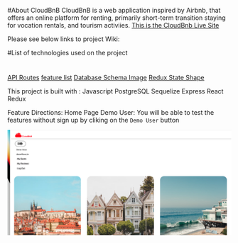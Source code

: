 #About CloudBnB
CloudBnB is a web application inspired by Airbnb, that offers an online platform for renting, primarily short-term transition staying for vocation rentals, and tourism activiies.
[This is the CloudBnb Live Site](https://airbnblyn.herokuapp.com/)

Please see below links to project Wiki:

#List of technologies used on the project
#
[API Routes](https://github.com/linyangofmay/AirBnB/wiki/CloudBnB-API-Routes)
[feature list](https://github.com/linyangofmay/AirBnB/wiki/CloudBnb-feature-list)
[Database Schema Image](https://github.com/linyangofmay/AirBnB/wiki/Database-Schema-Image-with-Relationships)
[Redux State Shape](https://github.com/linyangofmay/AirBnB/wiki/Redux-State-Shape)


This project is built with :
Javascript
PostgreSQL
Sequelize
Express
React
Redux

Feature Directions:
Home Page Demo User:
You will be able to test the features without sign up by cliking on the `Demo User` button

<img src="./img/demo_user_homepage.png"/>
